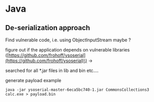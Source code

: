 # Java

## De-serialization approach 

Find vulnerable code, i.e. using ObjectInputStream maybe ?

figure out if the application depends on vulnerable libraries \([https://github.com/frohoff/ysoserial](https://github.com/frohoff/ysoserial)\) -&gt;

searched for all \*.jar files in lib and bin etc....

generate payload example

```text
java -jar ysoserial-master-6eca5bc740-1.jar CommonsCollections3 calc.exe > payload.bin
```

